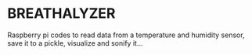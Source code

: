 # BREATHALYZER
Raspberry pi codes to read data from a temperature and humidity sensor, 
save it to a pickle, 
visualize and sonify it... 
